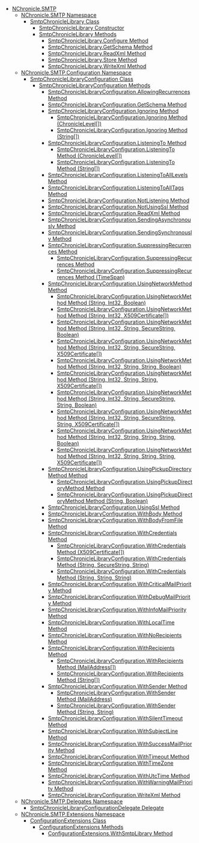 - [NChronicle.SMTP](R_Project_NChronicle_SMTP)
  - [NChronicle.SMTP Namespace](N_NChronicle_SMTP)
    - [SmtpChronicleLibrary Class](T_NChronicle_SMTP_SmtpChronicleLibrary)
      - [SmtpChronicleLibrary Constructor](M_NChronicle_SMTP_SmtpChronicleLibrary__ctor)
      - [SmtpChronicleLibrary Methods](Methods_T_NChronicle_SMTP_SmtpChronicleLibrary)
        - [SmtpChronicleLibrary.Configure Method](M_NChronicle_SMTP_SmtpChronicleLibrary_Configure)
        - [SmtpChronicleLibrary.GetSchema Method](M_NChronicle_SMTP_SmtpChronicleLibrary_GetSchema)
        - [SmtpChronicleLibrary.ReadXml Method](M_NChronicle_SMTP_SmtpChronicleLibrary_ReadXml)
        - [SmtpChronicleLibrary.Store Method](M_NChronicle_SMTP_SmtpChronicleLibrary_Store)
        - [SmtpChronicleLibrary.WriteXml Method](M_NChronicle_SMTP_SmtpChronicleLibrary_WriteXml)
  - [NChronicle.SMTP.Configuration Namespace](N_NChronicle_SMTP_Configuration)
    - [SmtpChronicleLibraryConfiguration Class](T_NChronicle_SMTP_Configuration_SmtpChronicleLibraryConfiguration)
      - [SmtpChronicleLibraryConfiguration Methods](Methods_T_NChronicle_SMTP_Configuration_SmtpChronicleLibraryConfiguration)
        - [SmtpChronicleLibraryConfiguration.AllowingRecurrences Method](M_NChronicle_SMTP_Configuration_SmtpChronicleLibraryConfiguration_AllowingRecurrences)
        - [SmtpChronicleLibraryConfiguration.GetSchema Method](M_NChronicle_SMTP_Configuration_SmtpChronicleLibraryConfiguration_GetSchema)
        - [SmtpChronicleLibraryConfiguration.Ignoring Method](Overload_NChronicle_SMTP_Configuration_SmtpChronicleLibraryConfiguration_Ignoring)
          - [SmtpChronicleLibraryConfiguration.Ignoring Method (ChronicleLevel[])](M_NChronicle_SMTP_Configuration_SmtpChronicleLibraryConfiguration_Ignoring)
          - [SmtpChronicleLibraryConfiguration.Ignoring Method (String[])](M_NChronicle_SMTP_Configuration_SmtpChronicleLibraryConfiguration_Ignoring_1)
        - [SmtpChronicleLibraryConfiguration.ListeningTo Method](Overload_NChronicle_SMTP_Configuration_SmtpChronicleLibraryConfiguration_ListeningTo)
          - [SmtpChronicleLibraryConfiguration.ListeningTo Method (ChronicleLevel[])](M_NChronicle_SMTP_Configuration_SmtpChronicleLibraryConfiguration_ListeningTo)
          - [SmtpChronicleLibraryConfiguration.ListeningTo Method (String[])](M_NChronicle_SMTP_Configuration_SmtpChronicleLibraryConfiguration_ListeningTo_1)
        - [SmtpChronicleLibraryConfiguration.ListeningToAllLevels Method](M_NChronicle_SMTP_Configuration_SmtpChronicleLibraryConfiguration_ListeningToAllLevels)
        - [SmtpChronicleLibraryConfiguration.ListeningToAllTags Method](M_NChronicle_SMTP_Configuration_SmtpChronicleLibraryConfiguration_ListeningToAllTags)
        - [SmtpChronicleLibraryConfiguration.NotListening Method](M_NChronicle_SMTP_Configuration_SmtpChronicleLibraryConfiguration_NotListening)
        - [SmtpChronicleLibraryConfiguration.NotUsingSsl Method](M_NChronicle_SMTP_Configuration_SmtpChronicleLibraryConfiguration_NotUsingSsl)
        - [SmtpChronicleLibraryConfiguration.ReadXml Method](M_NChronicle_SMTP_Configuration_SmtpChronicleLibraryConfiguration_ReadXml)
        - [SmtpChronicleLibraryConfiguration.SendingAsynchronously Method](M_NChronicle_SMTP_Configuration_SmtpChronicleLibraryConfiguration_SendingAsynchronously)
        - [SmtpChronicleLibraryConfiguration.SendingSynchronously Method](M_NChronicle_SMTP_Configuration_SmtpChronicleLibraryConfiguration_SendingSynchronously)
        - [SmtpChronicleLibraryConfiguration.SuppressingRecurrences Method](Overload_NChronicle_SMTP_Configuration_SmtpChronicleLibraryConfiguration_SuppressingRecurrences)
          - [SmtpChronicleLibraryConfiguration.SuppressingRecurrences Method](M_NChronicle_SMTP_Configuration_SmtpChronicleLibraryConfiguration_SuppressingRecurrences)
          - [SmtpChronicleLibraryConfiguration.SuppressingRecurrences Method (TimeSpan)](M_NChronicle_SMTP_Configuration_SmtpChronicleLibraryConfiguration_SuppressingRecurrences_1)
        - [SmtpChronicleLibraryConfiguration.UsingNetworkMethod Method](Overload_NChronicle_SMTP_Configuration_SmtpChronicleLibraryConfiguration_UsingNetworkMethod)
          - [SmtpChronicleLibraryConfiguration.UsingNetworkMethod Method (String, Int32, Boolean)](M_NChronicle_SMTP_Configuration_SmtpChronicleLibraryConfiguration_UsingNetworkMethod)
          - [SmtpChronicleLibraryConfiguration.UsingNetworkMethod Method (String, Int32, X509Certificate[])](M_NChronicle_SMTP_Configuration_SmtpChronicleLibraryConfiguration_UsingNetworkMethod_1)
          - [SmtpChronicleLibraryConfiguration.UsingNetworkMethod Method (String, Int32, String, SecureString, Boolean)](M_NChronicle_SMTP_Configuration_SmtpChronicleLibraryConfiguration_UsingNetworkMethod_2)
          - [SmtpChronicleLibraryConfiguration.UsingNetworkMethod Method (String, Int32, String, SecureString, X509Certificate[])](M_NChronicle_SMTP_Configuration_SmtpChronicleLibraryConfiguration_UsingNetworkMethod_3)
          - [SmtpChronicleLibraryConfiguration.UsingNetworkMethod Method (String, Int32, String, String, Boolean)](M_NChronicle_SMTP_Configuration_SmtpChronicleLibraryConfiguration_UsingNetworkMethod_6)
          - [SmtpChronicleLibraryConfiguration.UsingNetworkMethod Method (String, Int32, String, String, X509Certificate[])](M_NChronicle_SMTP_Configuration_SmtpChronicleLibraryConfiguration_UsingNetworkMethod_7)
          - [SmtpChronicleLibraryConfiguration.UsingNetworkMethod Method (String, Int32, String, SecureString, String, Boolean)](M_NChronicle_SMTP_Configuration_SmtpChronicleLibraryConfiguration_UsingNetworkMethod_4)
          - [SmtpChronicleLibraryConfiguration.UsingNetworkMethod Method (String, Int32, String, SecureString, String, X509Certificate[])](M_NChronicle_SMTP_Configuration_SmtpChronicleLibraryConfiguration_UsingNetworkMethod_5)
          - [SmtpChronicleLibraryConfiguration.UsingNetworkMethod Method (String, Int32, String, String, String, Boolean)](M_NChronicle_SMTP_Configuration_SmtpChronicleLibraryConfiguration_UsingNetworkMethod_8)
          - [SmtpChronicleLibraryConfiguration.UsingNetworkMethod Method (String, Int32, String, String, String, X509Certificate[])](M_NChronicle_SMTP_Configuration_SmtpChronicleLibraryConfiguration_UsingNetworkMethod_9)
        - [SmtpChronicleLibraryConfiguration.UsingPickupDirectoryMethod Method](Overload_NChronicle_SMTP_Configuration_SmtpChronicleLibraryConfiguration_UsingPickupDirectoryMethod)
          - [SmtpChronicleLibraryConfiguration.UsingPickupDirectoryMethod Method](M_NChronicle_SMTP_Configuration_SmtpChronicleLibraryConfiguration_UsingPickupDirectoryMethod)
          - [SmtpChronicleLibraryConfiguration.UsingPickupDirectoryMethod Method (String, Boolean)](M_NChronicle_SMTP_Configuration_SmtpChronicleLibraryConfiguration_UsingPickupDirectoryMethod_1)
        - [SmtpChronicleLibraryConfiguration.UsingSsl Method](M_NChronicle_SMTP_Configuration_SmtpChronicleLibraryConfiguration_UsingSsl)
        - [SmtpChronicleLibraryConfiguration.WithBody Method](M_NChronicle_SMTP_Configuration_SmtpChronicleLibraryConfiguration_WithBody)
        - [SmtpChronicleLibraryConfiguration.WithBodyFromFile Method](M_NChronicle_SMTP_Configuration_SmtpChronicleLibraryConfiguration_WithBodyFromFile)
        - [SmtpChronicleLibraryConfiguration.WithCredentials Method](Overload_NChronicle_SMTP_Configuration_SmtpChronicleLibraryConfiguration_WithCredentials)
          - [SmtpChronicleLibraryConfiguration.WithCredentials Method (X509Certificate[])](M_NChronicle_SMTP_Configuration_SmtpChronicleLibraryConfiguration_WithCredentials)
          - [SmtpChronicleLibraryConfiguration.WithCredentials Method (String, SecureString, String)](M_NChronicle_SMTP_Configuration_SmtpChronicleLibraryConfiguration_WithCredentials_1)
          - [SmtpChronicleLibraryConfiguration.WithCredentials Method (String, String, String)](M_NChronicle_SMTP_Configuration_SmtpChronicleLibraryConfiguration_WithCredentials_2)
        - [SmtpChronicleLibraryConfiguration.WithCriticalMailPriority Method](M_NChronicle_SMTP_Configuration_SmtpChronicleLibraryConfiguration_WithCriticalMailPriority)
        - [SmtpChronicleLibraryConfiguration.WithDebugMailPriority Method](M_NChronicle_SMTP_Configuration_SmtpChronicleLibraryConfiguration_WithDebugMailPriority)
        - [SmtpChronicleLibraryConfiguration.WithInfoMailPriority Method](M_NChronicle_SMTP_Configuration_SmtpChronicleLibraryConfiguration_WithInfoMailPriority)
        - [SmtpChronicleLibraryConfiguration.WithLocalTime Method](M_NChronicle_SMTP_Configuration_SmtpChronicleLibraryConfiguration_WithLocalTime)
        - [SmtpChronicleLibraryConfiguration.WithNoRecipients Method](M_NChronicle_SMTP_Configuration_SmtpChronicleLibraryConfiguration_WithNoRecipients)
        - [SmtpChronicleLibraryConfiguration.WithRecipients Method](Overload_NChronicle_SMTP_Configuration_SmtpChronicleLibraryConfiguration_WithRecipients)
          - [SmtpChronicleLibraryConfiguration.WithRecipients Method (MailAddress[])](M_NChronicle_SMTP_Configuration_SmtpChronicleLibraryConfiguration_WithRecipients)
          - [SmtpChronicleLibraryConfiguration.WithRecipients Method (String[])](M_NChronicle_SMTP_Configuration_SmtpChronicleLibraryConfiguration_WithRecipients_1)
        - [SmtpChronicleLibraryConfiguration.WithSender Method](Overload_NChronicle_SMTP_Configuration_SmtpChronicleLibraryConfiguration_WithSender)
          - [SmtpChronicleLibraryConfiguration.WithSender Method (MailAddress)](M_NChronicle_SMTP_Configuration_SmtpChronicleLibraryConfiguration_WithSender)
          - [SmtpChronicleLibraryConfiguration.WithSender Method (String, String)](M_NChronicle_SMTP_Configuration_SmtpChronicleLibraryConfiguration_WithSender_1)
        - [SmtpChronicleLibraryConfiguration.WithSilentTimeout Method](M_NChronicle_SMTP_Configuration_SmtpChronicleLibraryConfiguration_WithSilentTimeout)
        - [SmtpChronicleLibraryConfiguration.WithSubjectLine Method](M_NChronicle_SMTP_Configuration_SmtpChronicleLibraryConfiguration_WithSubjectLine)
        - [SmtpChronicleLibraryConfiguration.WithSuccessMailPriority Method](M_NChronicle_SMTP_Configuration_SmtpChronicleLibraryConfiguration_WithSuccessMailPriority)
        - [SmtpChronicleLibraryConfiguration.WithTimeout Method](M_NChronicle_SMTP_Configuration_SmtpChronicleLibraryConfiguration_WithTimeout)
        - [SmtpChronicleLibraryConfiguration.WithTimeZone Method](M_NChronicle_SMTP_Configuration_SmtpChronicleLibraryConfiguration_WithTimeZone)
        - [SmtpChronicleLibraryConfiguration.WithUtcTime Method](M_NChronicle_SMTP_Configuration_SmtpChronicleLibraryConfiguration_WithUtcTime)
        - [SmtpChronicleLibraryConfiguration.WithWarningMailPriority Method](M_NChronicle_SMTP_Configuration_SmtpChronicleLibraryConfiguration_WithWarningMailPriority)
        - [SmtpChronicleLibraryConfiguration.WriteXml Method](M_NChronicle_SMTP_Configuration_SmtpChronicleLibraryConfiguration_WriteXml)
  - [NChronicle.SMTP.Delegates Namespace](N_NChronicle_SMTP_Delegates)
    - [SmtpChronicleLibraryConfigurationDelegate Delegate](T_NChronicle_SMTP_Delegates_SmtpChronicleLibraryConfigurationDelegate)
  - [NChronicle.SMTP.Extensions Namespace](N_NChronicle_SMTP_Extensions)
    - [ConfigurationExtensions Class](T_NChronicle_SMTP_Extensions_ConfigurationExtensions)
      - [ConfigurationExtensions Methods](Methods_T_NChronicle_SMTP_Extensions_ConfigurationExtensions)
        - [ConfigurationExtensions.WithSmtpLibrary Method](M_NChronicle_SMTP_Extensions_ConfigurationExtensions_WithSmtpLibrary)

